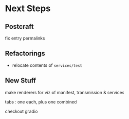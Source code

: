 # Next Steps

## Postcraft

fix entry permalinks

## Refactorings

- relocate contents of `services/test`

## New Stuff

make renderers for viz of manifest, transmission & services

tabs : one each, plus one combined

checkout gradio
